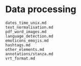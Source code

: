 # Data processing


```{toctree}
dates_time_unix.md
text_normalisation.md
pdf_word_images.md
language_detection.md
emoticons_emojis.md
hashtags.md
other_elements.md
annotations/stanza.md
vrt_format.md
```